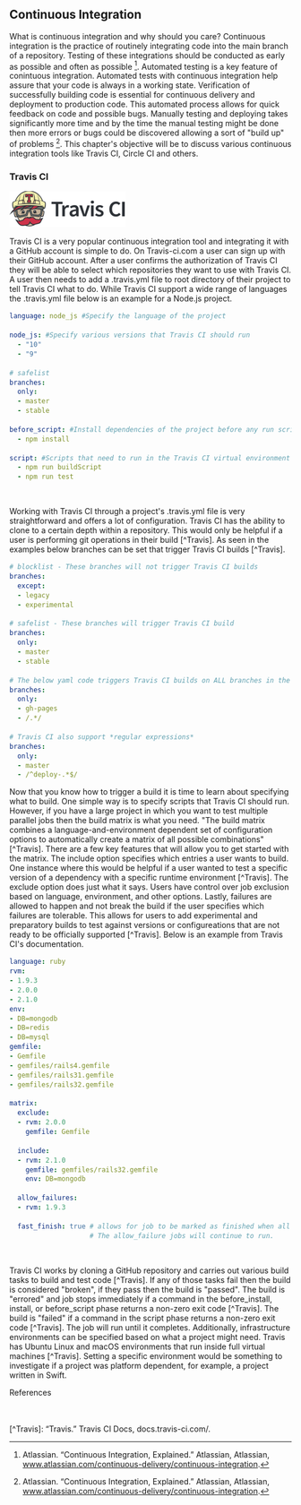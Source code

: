 ## Continuous Integration

What is continuous integration and why should you care? Continuous integration is the practice of routinely integrating code into the main branch of a repository. Testing of these integrations should be conducted as early as possible and often as possible [^Atlassian]. Automated testing is a key feature of conintuous integration. Automated tests with continuous integration help assure that your code is always in a working state. Verification of successfully building code is essential for continuous delivery and deployment to production code. This automated process allows for quick feedback on code and possible bugs. Manually testing and deploying takes significantly more time and by the time the manual testing might be done then more errors or bugs could be discovered allowing a sort of "build up" of problems [^Atlassian]. This chapter's objective will be to discuss various continuous integration tools like Travis CI, Circle CI and others. 

### Travis CI
<img style="margin: 0;" src="images/travisCI/travisCI.png">

Travis CI is a very popular continuous integration tool and integrating it with a GitHub account is simple to do. On Travis-ci.com a user can sign up with their GitHub account. After a user confirms the authorization of Travis CI they will be able to select which repositories they want to use with Travis CI. A user then needs to add a .travis.yml file to root directory of their project to tell Travis CI what to do. While Travis CI support a wide range of languages the .travis.yml file below is an example for a Node.js project.
```yaml
language: node_js #Specify the language of the project

node_js: #Specify various versions that Travis CI should run
  - "10"
  - "9"
  
# safelist
branches:
  only:
  - master
  - stable
  
before_script: #Install dependencies of the project before any run scripts for the virtual environment
  - npm install
  
script: #Scripts that need to run in the Travis CI virtual environment
  - npm run buildScript
  - npm run test
```

<br/>

Working with Travis CI through a project's .travis.yml file is very straightforward and offers a lot of configuration. Travis CI has the ability to clone to a certain depth within a repository. This would only be helpful if a user is performing git operations in their build [^Travis]. As seen in the examples below branches can be set that trigger Travis CI builds [^Travis].
```yaml
# blocklist - These branches will not trigger Travis CI builds
branches:
  except:
  - legacy
  - experimental

# safelist - These branches will trigger Travis CI build
branches:
  only:
  - master
  - stable

# The below yaml code triggers Travis CI builds on ALL branches in the repository
branches:
  only:
  - gh-pages
  - /.*/
  
# Travis CI also support *regular expressions*
branches:
  only:
  - master
  - /^deploy-.*$/
```
Now that you know how to trigger a build it is time to learn about specifying what to build. One simple way is to specify scripts that Travis CI should run. However, if you have a large project in which you want to test multiple parallel jobs then the build matrix is what you need. "The build matrix combines a language-and-environment dependent set of configuration options to automatically create a matrix of all possible combinations" [^Travis]. There are a few key features that will allow you to get started with the matrix. The include option specifies which entries a user wants to build. One instance where this would be helpful if a user wanted to test a specific version of a dependency with a specific runtime environment [^Travis]. The exclude option does just what it says. Users have control over job exclusion based on language, environment, and other options. Lastly, failures are allowed to happen and not break the build if the user specifies which failures are tolerable. This allows for users to add experimental and preparatory builds to test against versions or configureations that are not ready to be officially supported [^Travis]. Below is an example from Travis CI's documentation.
```yaml
language: ruby
rvm:
- 1.9.3
- 2.0.0
- 2.1.0
env:
- DB=mongodb
- DB=redis
- DB=mysql
gemfile:
- Gemfile
- gemfiles/rails4.gemfile
- gemfiles/rails31.gemfile
- gemfiles/rails32.gemfile

matrix:
  exclude:
  - rvm: 2.0.0
    gemfile: Gemfile
    
  include:
  - rvm: 2.1.0
    gemfile: gemfiles/rails32.gemfile
    env: DB=mongodb
    
  allow_failures:
  - rvm: 1.9.3
  
  fast_finish: true # allows for job to be marked as finished when all required jobs finish. 
                    # The allow_failure jobs will continue to run.
```

<br/>

Travis CI works by cloning a GitHub repository and carries out various build tasks to build and test code [^Travis]. If any of those tasks fail then the build is considered "broken", if they pass then the build is "passed". The build is "errored" and job stops immediately if a command in the before_install, install, or before_script phase returns a non-zero exit code [^Travis]. The build is "failed" if a command in the script phase returns a non-zero exit code [^Travis]. The job will run until it completes. Additionally, infrastructure environments can be specified based on what a project might need. Travis has Ubuntu Linux and macOS environments that run inside full virtual machines [^Travis]. Setting a specific environment would be something to investigate if a project was platform dependent, for example, a project written in Swift.

 

References

<br/>

[^Atlassian]: Atlassian. “Continuous Integration, Explained.” Atlassian, Atlassian, www.atlassian.com/continuous-delivery/continuous-integration.
<br/>
[^Travis]: “Travis.” Travis CI Docs, docs.travis-ci.com/.
